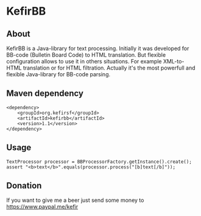 KefirBB
=======

About
-----
KefirBB is a Java-library for text processing. Initially it was developed for BB-code (Bulletin Board Code) to HTML translation. But flexible
configuration allows to use it in others situations. For example XML-to-HTML translation or for HTML filtration. Actually it's the most powerfull and flexible Java-library for BB-code parsing.

Maven dependency
----------------
    <dependency>
        <groupId>org.kefirsf</groupId>
        <artifactId>kefirbb</artifactId>
        <version>1.1</version>
    </dependency>

Usage
-----
    TextProcessor processor = BBProcessorFactory.getInstance().create();
    assert "<b>text</b>".equals(processor.process("[b]text[/b]"));

Donation
------------
If you want to give me a beer just send some money to <https://www.paypal.me/kefir>
